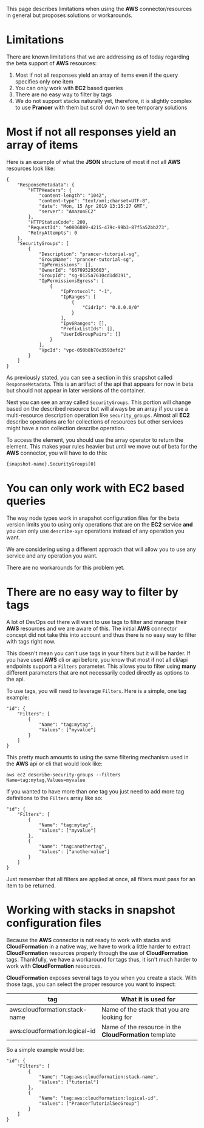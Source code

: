 This page describes limitations when using the **AWS** connector/resources in general but proposes solutions or workarounds.

# Limitations

There are known limitations that we are addressing as of today regarding the beta support of **AWS** resources:

1. Most if not all responses yield an array of items even if the query specifies only one item
2. You can only work with **EC2** based queries
3. There are no easy way to filter by tags
4. We do not support stacks naturally yet, therefore, it is slightly complex to use **Prancer** with them but scroll down to see temporary solutions

# Most if not all responses yield an array of items

Here is an example of what the **JSON** structure of most if not all **AWS** resources look like: 

    {
        "ResponseMetadata": {
            "HTTPHeaders": {
                "content-length": "1042",
                "content-type": "text/xml;charset=UTF-8",
                "date": "Mon, 15 Apr 2019 13:15:27 GMT",
                "server": "AmazonEC2"
            },
            "HTTPStatusCode": 200,
            "RequestId": "e0806089-4215-479c-99b3-87f5a52bb273",
            "RetryAttempts": 0
        },
        "SecurityGroups": [
            {
                "Description": "prancer-tutorial-sg",
                "GroupName": "prancer-tutorial-sg",
                "IpPermissions": [],
                "OwnerId": "667095293603",
                "GroupId": "sg-0125a7610cd1dd391",
                "IpPermissionsEgress": [
                    {
                        "IpProtocol": "-1",
                        "IpRanges": [
                            {
                                "CidrIp": "0.0.0.0/0"
                            }
                        ],
                        "Ipv6Ranges": [],
                        "PrefixListIds": [],
                        "UserIdGroupPairs": []
                    }
                ],
                "VpcId": "vpc-050b8b70e3593efd2"
            }
        ]
    }

As previously stated, you can see a section in this snapshot called `ResponseMetadata`. This is an artifact of the api that appears for now in beta but should not appear in later versions of the container.

Next you can see an array called `SecurityGroups`. This portion will change based on the described resource but will always be an array if you use a multi-resource description operation like `security_groups`. Almost all **EC2** describe operations are for collections of resources but other services might have a non collection describe operation.

To access the element, you should use the array operator to return the element. This makes your rules heavier but until we move out of beta for the **AWS** connector, you will have to do this:

    {snapshot-name}.SecurityGroups[0]

# You can only work with EC2 based queries

The way node types work in snapshot configuration files for the beta version limits you to using only operations that are on the **EC2** service **and** you can only use `describe-xyz` operations instead of any operation you want.

We are considering using a different approach that will allow you to use any service and any operation you want. 

There are no workarounds for this problem yet.

# There are no easy way to filter by tags

A lot of DevOps out there will want to use tags to filter and manage their **AWS** resources and we are aware of this. The initial **AWS** connector concept did not take this into account and thus there is no easy way to filter with tags right now.

This doesn't mean you can't use tags in your filters but it will be harder. If you have used **AWS** cli or api before, you know that most if not all cli/api endpoints support a `Filters` parameter. This allows you to filter using **many** different parameters that are not necessarily coded directly as options to the api.

To use tags, you will need to leverage `Filters`. Here is a simple, one tag example:

    "id": {
        "Filters": [
            {
                "Name": "tag:mytag",
                "Values": ["myvalue"]
            }
        ]
    }

This pretty much amounts to using the same filtering mechanism used in the **AWS** api or cli that would look like:

    aws ec2 describe-security-groups --filters Name=tag:mytag,Values=myvalue

If you wanted to have more than one tag you just need to add more tag definitions to the `Filters` array like so:

    "id": {
        "Filters": [
            {
                "Name": "tag:mytag",
                "Values": ["myvalue"]
            },
            {
                "Name": "tag:anothertag",
                "Values": ["anothervalue"]
            }
        ]
    }

Just remember that all filters are applied at once, all filters must pass for an item to be returned.

# Working with stacks in snapshot configuration files

Because the **AWS** connector is not ready to work with stacks and **CloudFormation** in a native way, we have to work a little harder to extract **CloudFormation** resources properly through the use of **CloudFormation** tags. Thankfully, we have a workaround for tags thus, it isn't much harder to work with **CloudFormation** resources.

**CloudFormation** exposes several tags to you when you create a stack. With those tags, you can select the proper resource you want to inspect:

| tag | What it is used for |
|-----|---------------------|
| aws:cloudformation:stack-name | Name of the stack that you are looking for |
| aws:cloudformation:logical-id | Name of the resource in the **CloudFormation** template |

So a simple example would be:

    "id": {
        "Filters": [
            {
                "Name": "tag:aws:cloudformation:stack-name",
                "Values": ["tutorial"]
            },
            {
                "Name": "tag:aws:cloudformation:logical-id",
                "Values": ["PrancerTutorialSecGroup"]
            }
        ]
    }